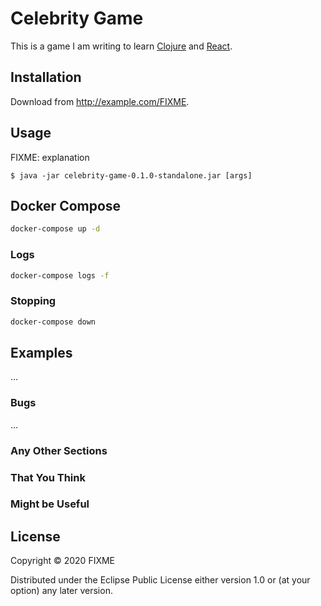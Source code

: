 # Celebrity Game

This is a game I am writing to learn [Clojure](https://clojure.org/) and [React](https://reactjs.org/).

## Installation

Download from http://example.com/FIXME.

## Usage

FIXME: explanation

    $ java -jar celebrity-game-0.1.0-standalone.jar [args]

## Docker Compose

``` sh
docker-compose up -d
```

### Logs

``` sh
docker-compose logs -f
```

### Stopping

``` sh
docker-compose down
```

## Examples

...

### Bugs

...

### Any Other Sections
### That You Think
### Might be Useful

## License

Copyright © 2020 FIXME

Distributed under the Eclipse Public License either version 1.0 or (at
your option) any later version.
